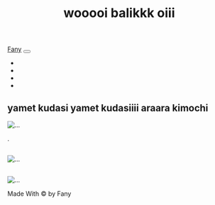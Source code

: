 <!DOCTYPE html>
<html lang="en">
    <head>
        <meta charset="utf-8" />
        <meta name="viewport" content="width=device-width, initial-scale=1, shrink-to-fit=no" />
        <meta name="description" content="" />
        <meta name="author" content="" />
        <title>FANY CANTIK </title>
        <link rel="icon" type="image/x-icon" href="assets/favicon.ico" />
        <!-- Font Awesome icons (free version)-->
        <script src="https://use.fontawesome.com/releases/v5.15.3/js/all.js" crossorigin="anonymous"></script>
        <!-- Google fonts-->
        <link href="https://fonts.googleapis.com/css?family=Raleway:100,100i,200,200i,300,300i,400,400i,500,500i,600,600i,700,700i,800,800i,900,900i" rel="stylesheet" />
        <link href="https://fonts.googleapis.com/css?family=Lora:400,400i,700,700i" rel="stylesheet" />
        <!-- Core theme CSS (includes Bootstrap)-->
        <link href="css/styles.css" rel="stylesheet" />
    </head>
    <body>
        <header>
            <h1 class="site-heading text-center text-faded d-none d-lg-block">
                <span class="site-heading-upper text-primary mb-3">  </span>
                <span class="site-heading-lower"> wooooi balikkk oiii</span>
            </h1>
        </header>
        <!-- Navigation-->
        <nav class="navbar navbar-expand-lg navbar-dark py-lg-4" id="mainNav">
            <div class="container">
                <a class="navbar-brand text-uppercase fw-bold d-lg-none" href="index.html">Fany</a>
                <button class="navbar-toggler" type="button" data-bs-toggle="collapse" data-bs-target="#navbarSupportedContent" aria-controls="navbarSupportedContent" aria-expanded="false" aria-label="Toggle navigation"><span class="navbar-toggler-icon"></span></button>
                <div class="collapse navbar-collapse" id="navbarSupportedContent">
                    <ul class="navbar-nav mx-auto">
                        <li class="nav-item px-lg-4"><a class="nav-link text-uppercase" href="index.html"> </a></li>
                        <li class="nav-item px-lg-4"><a class="nav-link text-uppercase" href="about.html"></a></li>
                        <li class="nav-item px-lg-4"><a class="nav-link text-uppercase" href="products.html"> </a></li>
                        <li class="nav-item px-lg-4"><a class="nav-link text-uppercase" href="store.html">  </a></li>
                    </ul>
                </div>
            </div>
        </nav>
        <section class="page-section">
            <div class="container">
                <div class="product-item">
                    <div class="product-item-title d-flex">
                        <div class="bg-faded p-5 d-flex ms-auto rounded">
                            <h2 class="section-heading mb-0">
                                <span class="section-heading-upper"> yamet kudasi yamet kudasiiii </span>
                                <span class="section-heading-lower"> araara kimochi </span>
                            </h2>
                        </div>
                    </div>
                    <img class="product-item-img mx-auto d-flex rounded img-fluid mb-3 mb-lg-0" src="assets/img/products-01.jpg" alt="..." />
                    <div class="product-item-description d-flex me-auto">
                        <div class="bg-faded p-5 rounded"><p class="mb-0">.</p></div>
                    </div>
                </div>
            </div>
        </section>
        <section class="page-section">
            <div class="container">
                <div class="product-item">
                    <div class="product-item-title d-flex">
                        <div class="bg-faded p-5 d-flex me-auto rounded">
                            <h2 class="section-heading mb-0">
                                <span class="section-heading-upper"> </span>
                                <span class="section-heading-lower"> </span>
                            </h2>
                        </div>
                    </div>
                    <img class="product-item-img mx-auto d-flex rounded img-fluid mb-3 mb-lg-0" src="assets/img/products-02.jpg" alt="..." />
                    <div class="product-item-description d-flex ms-auto">
                        <div class="bg-faded p-5 rounded"><p class="mb-0"> </p></div>
                    </div>
                </div>
            </div>
        </section>
        <section class="page-section">
            <div class="container">
                <div class="product-item">
                    <div class="product-item-title d-flex">
                        <div class="bg-faded p-5 d-flex ms-auto rounded">
                            <h2 class="section-heading mb-0">
                                <span class="section-heading-upper"> </span>
                                <span class="section-heading-lower"> </span>
                            </h2>
                        </div>
                    </div>
                    <img class="product-item-img mx-auto d-flex rounded img-fluid mb-3 mb-lg-0" src="assets/img/products-03.jpg" alt="..." />
                    <div class="product-item-description d-flex me-auto">
                        <div class="bg-faded p-5 rounded"><p class="mb-0"> </p></div>
                    </div>
                </div>
            </div>
        </section>
        <footer class="footer text-faded text-center py-5">
            <div class="container"><p class="m-0 small">Made With  &copy; by Fany</p></div>
        </footer>
        <!-- Bootstrap core JS-->
        <script src="https://cdn.jsdelivr.net/npm/bootstrap@5.1.0/dist/js/bootstrap.bundle.min.js"></script>
        <!-- Core theme JS-->
        <script src="js/scripts.js"></script>
    </body>
</html>
